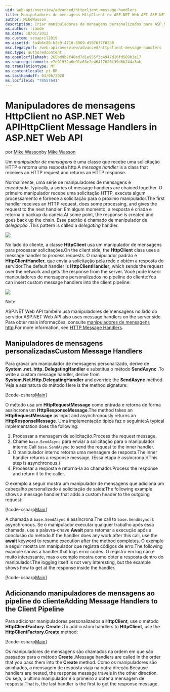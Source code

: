 ```yaml
---
uid: web-api/overview/advanced/httpclient-message-handlers
title: Manipuladores de mensagens HttpClient no ASP.NET Web API-ASP.NET 4. x
author: MikeWasson
description: Criar manipuladores de mensagens personalizados para ASP.NET Web API no ASP.NET 4. x
ms.author: riande
ms.date: 10/01/2012
ms.custom: seoapril2019
ms.assetid: 5a4b6c80-b2e9-4710-8969-d5076f7f82b8
msc.legacyurl: /web-api/overview/advanced/httpclient-message-handlers
msc.type: authoredcontent
ms.openlocfilehash: 265bd9b2f48ed7d1e955f3c4947d10fd589b3e17
ms.sourcegitcommit: e7e91932a6e91a63e2e46417626f39d6b244a3ab
ms.translationtype: MT
ms.contentlocale: pt-BR
ms.lasthandoff: 03/06/2020
ms.locfileid: "78557641"
---
```

# <a name="httpclient-message-handlers-in-aspnet-web-api"></a><span data-ttu-id="8abc2-103">Manipuladores de mensagens HttpClient no ASP.NET Web API</span><span class="sxs-lookup"><span data-stu-id="8abc2-103">HttpClient Message Handlers in ASP.NET Web API</span></span>

<span data-ttu-id="8abc2-104">por [Mike Wasson](https://github.com/MikeWasson)</span><span class="sxs-lookup"><span data-stu-id="8abc2-104">by [Mike Wasson](https://github.com/MikeWasson)</span></span>

<span data-ttu-id="8abc2-105">Um *manipulador de mensagens* é uma classe que recebe uma solicitação HTTP e retorna uma resposta http.</span><span class="sxs-lookup"><span data-stu-id="8abc2-105">A *message handler* is a class that receives an HTTP request and returns an HTTP response.</span></span>

<span data-ttu-id="8abc2-106">Normalmente, uma série de manipuladores de mensagens é encadeada.</span><span class="sxs-lookup"><span data-stu-id="8abc2-106">Typically, a series of message handlers are chained together.</span></span> <span data-ttu-id="8abc2-107">O primeiro manipulador recebe uma solicitação HTTP, executa algum processamento e fornece a solicitação para o próximo manipulador.</span><span class="sxs-lookup"><span data-stu-id="8abc2-107">The first handler receives an HTTP request, does some processing, and gives the request to the next handler.</span></span> <span data-ttu-id="8abc2-108">Em algum momento, a resposta é criada e retorna o backup da cadeia.</span><span class="sxs-lookup"><span data-stu-id="8abc2-108">At some point, the response is created and goes back up the chain.</span></span> <span data-ttu-id="8abc2-109">Esse padrão é chamado de manipulador de *delegação* .</span><span class="sxs-lookup"><span data-stu-id="8abc2-109">This pattern is called a *delegating* handler.</span></span>

![](httpclient-message-handlers/_static/image1.png)

<span data-ttu-id="8abc2-110">No lado do cliente, a classe **HttpClient** usa um manipulador de mensagens para processar solicitações.</span><span class="sxs-lookup"><span data-stu-id="8abc2-110">On the client side, the **HttpClient** class uses a message handler to process requests.</span></span> <span data-ttu-id="8abc2-111">O manipulador padrão é **HttpClientHandler**, que envia a solicitação pela rede e obtém a resposta do servidor.</span><span class="sxs-lookup"><span data-stu-id="8abc2-111">The default handler is **HttpClientHandler**, which sends the request over the network and gets the response from the server.</span></span> <span data-ttu-id="8abc2-112">Você pode inserir manipuladores de mensagens personalizados no pipeline do cliente:</span><span class="sxs-lookup"><span data-stu-id="8abc2-112">You can insert custom message handlers into the client pipeline:</span></span>

![](httpclient-message-handlers/_static/image2.png)

> [!NOTE]
> <span data-ttu-id="8abc2-113">ASP.NET Web API também usa manipuladores de mensagens no lado do servidor.</span><span class="sxs-lookup"><span data-stu-id="8abc2-113">ASP.NET Web API also uses message handlers on the server side.</span></span> <span data-ttu-id="8abc2-114">Para obter mais informações, consulte [manipuladores de mensagens http](http-message-handlers.md).</span><span class="sxs-lookup"><span data-stu-id="8abc2-114">For more information, see [HTTP Message Handlers](http-message-handlers.md).</span></span>

## <a name="custom-message-handlers"></a><span data-ttu-id="8abc2-115">Manipuladores de mensagens personalizadas</span><span class="sxs-lookup"><span data-stu-id="8abc2-115">Custom Message Handlers</span></span>

<span data-ttu-id="8abc2-116">Para gravar um manipulador de mensagens personalizado, derive de **System .net. http. DelegatingHandler** e substitua o método **SendAsync** .</span><span class="sxs-lookup"><span data-stu-id="8abc2-116">To write a custom message handler, derive from **System.Net.Http.DelegatingHandler** and override the **SendAsync** method.</span></span> <span data-ttu-id="8abc2-117">Veja a assinatura do método:</span><span class="sxs-lookup"><span data-stu-id="8abc2-117">Here is the method signature:</span></span>

[!code-csharp[Main](httpclient-message-handlers/samples/sample1.cs)]

<span data-ttu-id="8abc2-118">O método usa um **HttpRequestMessage** como entrada e retorna de forma assíncrona um **HttpResponseMessage**.</span><span class="sxs-lookup"><span data-stu-id="8abc2-118">The method takes an **HttpRequestMessage** as input and asynchronously returns an **HttpResponseMessage**.</span></span> <span data-ttu-id="8abc2-119">Uma implementação típica faz o seguinte:</span><span class="sxs-lookup"><span data-stu-id="8abc2-119">A typical implementation does the following:</span></span>

1. <span data-ttu-id="8abc2-120">Processar a mensagem de solicitação.</span><span class="sxs-lookup"><span data-stu-id="8abc2-120">Process the request message.</span></span>
2. <span data-ttu-id="8abc2-121">Chame `base.SendAsync` para enviar a solicitação para o manipulador interno.</span><span class="sxs-lookup"><span data-stu-id="8abc2-121">Call `base.SendAsync` to send the request to the inner handler.</span></span>
3. <span data-ttu-id="8abc2-122">O manipulador interno retorna uma mensagem de resposta.</span><span class="sxs-lookup"><span data-stu-id="8abc2-122">The inner handler returns a response message.</span></span> <span data-ttu-id="8abc2-123">(Essa etapa é assíncrona.)</span><span class="sxs-lookup"><span data-stu-id="8abc2-123">(This step is asynchronous.)</span></span>
4. <span data-ttu-id="8abc2-124">Processar a resposta e retorná-la ao chamador.</span><span class="sxs-lookup"><span data-stu-id="8abc2-124">Process the response and return it to the caller.</span></span>

<span data-ttu-id="8abc2-125">O exemplo a seguir mostra um manipulador de mensagens que adiciona um cabeçalho personalizado à solicitação de saída:</span><span class="sxs-lookup"><span data-stu-id="8abc2-125">The following example shows a message handler that adds a custom header to the outgoing request:</span></span>

[!code-csharp[Main](httpclient-message-handlers/samples/sample2.cs)]

<span data-ttu-id="8abc2-126">A chamada a `base.SendAsync` é assíncrona.</span><span class="sxs-lookup"><span data-stu-id="8abc2-126">The call to `base.SendAsync` is asynchronous.</span></span> <span data-ttu-id="8abc2-127">Se o manipulador executar qualquer trabalho após essa chamada, use a palavra-chave **Await** para retomar a execução após a conclusão do método.</span><span class="sxs-lookup"><span data-stu-id="8abc2-127">If the handler does any work after this call, use the **await** keyword to resume execution after the method completes.</span></span> <span data-ttu-id="8abc2-128">O exemplo a seguir mostra um manipulador que registra códigos de erro.</span><span class="sxs-lookup"><span data-stu-id="8abc2-128">The following example shows a handler that logs error codes.</span></span> <span data-ttu-id="8abc2-129">O registro em log não é muito interessante, mas o exemplo mostra como obter a resposta dentro do manipulador.</span><span class="sxs-lookup"><span data-stu-id="8abc2-129">The logging itself is not very interesting, but the example shows how to get at the response inside the handler.</span></span>

[!code-csharp[Main](httpclient-message-handlers/samples/sample3.cs?highlight=10,13)]

## <a name="adding-message-handlers-to-the-client-pipeline"></a><span data-ttu-id="8abc2-130">Adicionando manipuladores de mensagens ao pipeline do cliente</span><span class="sxs-lookup"><span data-stu-id="8abc2-130">Adding Message Handlers to the Client Pipeline</span></span>

<span data-ttu-id="8abc2-131">Para adicionar manipuladores personalizados a **HttpClient**, use o método **HttpClientFactory. Create** :</span><span class="sxs-lookup"><span data-stu-id="8abc2-131">To add custom handlers to **HttpClient**, use the **HttpClientFactory.Create** method:</span></span>

[!code-csharp[Main](httpclient-message-handlers/samples/sample4.cs)]

<span data-ttu-id="8abc2-132">Os manipuladores de mensagens são chamados na ordem em que são passados para o método **Create** .</span><span class="sxs-lookup"><span data-stu-id="8abc2-132">Message handlers are called in the order that you pass them into the **Create** method.</span></span> <span data-ttu-id="8abc2-133">Como os manipuladores são aninhados, a mensagem de resposta viaja na outra direção.</span><span class="sxs-lookup"><span data-stu-id="8abc2-133">Because handlers are nested, the response message travels in the other direction.</span></span> <span data-ttu-id="8abc2-134">Ou seja, o último manipulador é o primeiro a obter a mensagem de resposta.</span><span class="sxs-lookup"><span data-stu-id="8abc2-134">That is, the last handler is the first to get the response message.</span></span>
